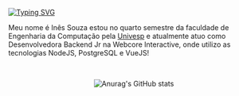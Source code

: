 [![Typing SVG](https://readme-typing-svg.herokuapp.com/?lines=Olá+😊&color=c3c3c3)](https://git.io/typing-svg)

<!--[![Typing SVG](https://readme-typing-svg.herokuapp.com/?lines=Take+a+☕+and+enjoy&color=c3c3c3)](https://git.io/typing-svg)-->
Meu nome é Inês Souza estou no quarto semestre da faculdade de Engenharia da Computação pela <a href="https://univesp.br">Univesp</a> e atualmente atuo como Desenvolvedora Backend Jr na Webcore Interactive, onde utilizo as tecnologias NodeJS, PostgreSQL e VueJS!

<br/>

<div align="center">
  
![Anurag's GitHub stats](https://github-readme-stats.vercel.app/api?username=inessouza&hide=issues,prs&&theme=tokyonight)
  
</div>
